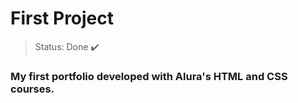 <h1>First Project</h1>

> Status: Done ✔️

### My first portfolio developed with Alura's HTML and CSS courses.
